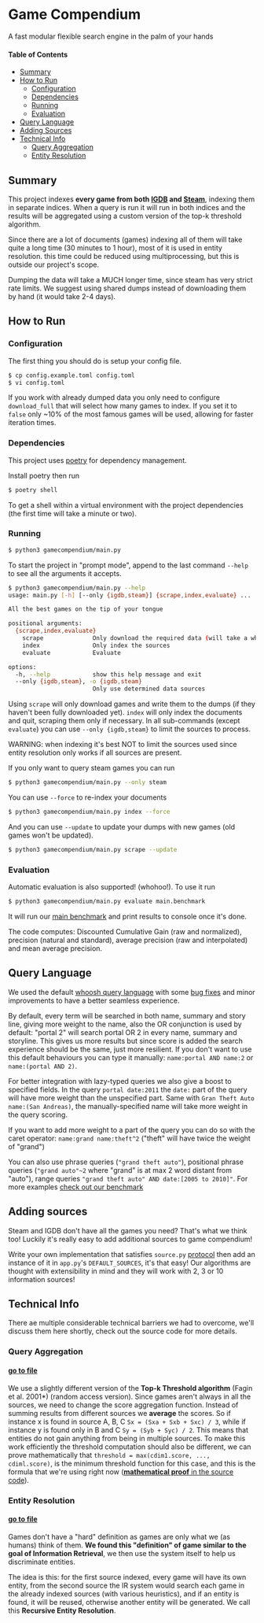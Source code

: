 # Game Compendium
A fast modular flexible search engine in the palm of your hands

#### Table of Contents
- [Summary](#summary)
- [How to Run](#how-to-run)
  - [Configuration](#configuration)
  - [Dependencies](#dependencies)
  - [Running](#running)
  - [Evaluation](#evaluation)
- [Query Language](#query-language)
- [Adding Sources](#adding-sources)
- [Technical Info](#technical-info)
  - [Query Aggregation](#query-aggregation)
  - [Entity Resolution](#entity-resolution)

## Summary
This project indexes **every game from both [IGDB](https://www.igdb.com/)
and [Steam](https://store.steampowered.com/)**,
indexing them in separate indices. When a query is run it will run in both
indices and the results will be aggregated using a custom version of the
top-k threshold algorithm.

Since there are a lot of documents (games) indexing all of them will take
quite a long time (30 minutes to 1 hour), most of it is used in entity resolution.
this time could be reduced using multiprocessing, but this is outside our
project's scope.

Dumping the data will take a MUCH longer time, since steam has very strict
rate limits. We suggest using shared dumps instead of downloading them
by hand (it would take 2-4 days).

## How to Run
### Configuration
The first thing you should do is setup your config file.
```bash
$ cp config.example.toml config.toml
$ vi config.toml
```
If you work with already dumped data you only
need to configure `download_full` that will select how many games to index.
If you set it to `false` only ~10% of the most famous games will be used,
allowing for faster iteration times.

### Dependencies

This project uses [poetry](https://python-poetry.org/) for dependency management.

Install poetry then run
```bash
$ poetry shell
```
To get a shell within a virtual environment with the project dependencies
(the first time will take a minute or two).

### Running

```bash
$ python3 gamecompendium/main.py
```
To start the project in "prompt mode", append to the last command `--help`
to see all the arguments it accepts.

```bash
$ python3 gamecompendium/main.py --help
usage: main.py [-h] [--only {igdb,steam}] {scrape,index,evaluate} ...

All the best games on the tip of your tongue

positional arguments:
  {scrape,index,evaluate}
    scrape              Only download the required data (will take a while)
    index               Only index the sources
    evaluate            Evaluate

options:
  -h, --help            show this help message and exit
  --only {igdb,steam}, -o {igdb,steam}
                        Only use determined data sources
```

Using `scrape` will only download games and write them to the dumps
(if they haven't been fully downloaded yet).
`index` will only index the documents and quit, scraping them only if necessary.
In all sub-commands (except `evaluate`) you can use `--only {igdb,steam}` to
limit the sources to process.

WARNING: when indexing it's best NOT to limit the sources used since
entity resolution only works if all sources are present.

If you only want to query steam games you can run
```bash
$ python3 gamecompendium/main.py --only steam
```

You can use `--force` to re-index your documents
```bash
$ python3 gamecompendium/main.py index --force
```

And you can use `--update` to update your dumps with
new games (old games won't be updated).
```bash
$ python3 gamecompendium/main.py scrape --update
```

### Evaluation
Automatic evaluation is also supported! (whohoo!).
To use it run
```bash
$ python3 gamecompendium/main.py evaluate main.benchmark
```
It will run our [main benchmark](main.benchmark) and print results to console
once it's done.

The code computes: Discounted Cumulative Gain (raw and normalized),
precision (natural and standard), average precision (raw and interpolated) and
mean average precision.

## Query Language
We used the default
[whoosh query language](https://whoosh.readthedocs.io/en/latest/querylang.html)
with some [bug fixes](https://github.com/mchaput/whoosh/pull/23) and minor
improvements to have a better seamless experience.

By default, every term will be searched in both name, summary and story line,
giving more weight to the name, also the OR conjunction is used by default:
"portal 2" will search portal OR 2 in every name, summary and storyline.
This gives us more results but since score is added the search experience should
be the same, just more resilient.
If you don't want to use this default behaviours you can type it manually:
`name:portal AND name:2` or `name:(portal AND 2)`.

For better integration with lazy-typed queries we also give a boost to
specified fields.
In the query `portal date:2011` the `date:` part of the query will have
more weight than the unspecified part.
Same with `Gran Theft Auto name:(San Andreas)`, the manually-specified name
will take more weight in the query scoring.

If you want to add more weight to a part of the query you can do so with the
caret operator: `name:grand name:theft^2` ("theft" will have twice the weight
of "grand")

You can also use phrase queries (`"grand theft auto"`), positional phrase queries
(`"grand auto"~2` where "grand" is at max 2 word distant from "auto"), range
queries `"grand theft auto" AND date:[2005 to 2010]"`. For more examples [check out
our benchmark](main.benchmark)




## Adding sources
Steam and IGDB don't have all the games you need? That's what we think too!
Luckily it's really easy to add additional sources to game compendium!

Write your own implementation that satisfies `source.py`
[protocol](https://www.python.org/dev/peps/pep-0544/)
then add an instance of it in `app.py`'s `DEFAULT_SOURCES`, it's that easy!
Our algorithms are thought with extensibility in mind and they will
work with 2, 3 or 10 information sources!

## Technical Info
There ae multiple considerable technical barriers we had to overcome,
we'll discuss them here shortly, check out the source code for
more details.

### Query Aggregation
#### [go to file](gamecompendium/aggregator.py)

We use a slightly different version of the **Top-k
Threshold algorithm** (Fagin et al. 2001*) (random access version).
Since games aren't always in all the sources, we need to change the
score aggregation function.
Instead of summing results from different sources we **average** the scores.
So if instance x is found in source A, B, C `Sx = (Sxa + Sxb + Sxc) / 3`,
while if instance y is found only in B and C `Sy = (Syb + Syc) / 2`.
This means that entities do not gain anything from being in multiple sources.
To make this work efficiently the threshold computation should also be different,
we can prove mathematically that `threshold = max(cdim1.score, ..., cdiml.score)`,
is the minimum threshold function for this case, and this is the formula
that we're using right now ([**mathematical proof** in the source code](
gamecompendium/aggregator.py)).

### Entity Resolution
#### [go to file](gamecompendium/resolver.py)

Games don't have a "hard" definition as games are only what we (as humans) think
of them. **We found this "definition" of game similar to the goal of Information
Retrieval**, we then use the system itself to help us discriminate entities.

The idea is this: for the first source indexed, every game will have its own
entity, from the second source the IR system would search each game in the already
indexed sources (with various heuristics), and if an entity is found, it will
be reused, otherwise another entity will be generated.
We call this **Recursive Entity Resolution**.

